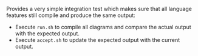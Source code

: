 Provides a very simple integration test which makes sure that all language features still compile and produce the same output:

* Execute `run.sh` to compile all diagrams and compare the actual output with the expected output.
* Execute `accept.sh` to update the expected output with the current output.
